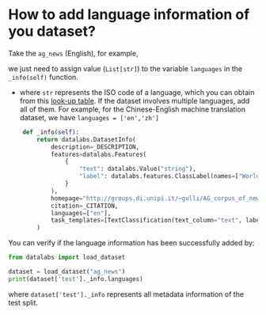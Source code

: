 # How to add language information of you dataset?


Take the `ag_news` (English), for example, 


we just need to assign value (`List[str]`) to the variable `languages` in the `_info(self)` function.
* where `str` represents the ISO code of a language, which you can obtain from this [look-up table](https://huggingface.co/languages).
If the dataset involves multiple languages, add all of them. For example, for the Chinese-English machine translation dataset, we have
  `languages = ['en','zh']`


```python
    def _info(self):
        return datalabs.DatasetInfo(
            description=_DESCRIPTION,
            features=datalabs.Features(
                {
                    "text": datalabs.Value("string"),
                    "label": datalabs.features.ClassLabel(names=["World", "Sports", "Business", "Science and Technology"]),
                }
            ),
            homepage="http://groups.di.unipi.it/~gulli/AG_corpus_of_news_articles.html",
            citation=_CITATION,
            languages=["en"],
            task_templates=[TextClassification(text_column="text", label_column="label")],
        )

```

You can verify if the language information has been successfully added by:
```python
from datalabs import load_dataset

dataset = load_dataset("ag_news")
print(dataset['test']._info.languages)
```
where `dataset['test']._info` represents all metadata information of the test split.